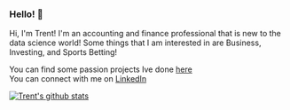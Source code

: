 ### Hello! 👋

Hi, I'm Trent! I'm an accounting and finance professional that is new to the data science world! Some things that I am interested in are Business, Investing, and Sports Betting!


You can find some passion projects Ive done [here](https://tmbern.github.io/)  
You can connect with me on [LinkedIn](https://www.linkedin.com/in/trent-bernhisel-0024/)


[![Trent's github stats](https://github-readme-stats.vercel.app/api?username=tmbern)](https://github.com/tmbern/github-readme-stats)
